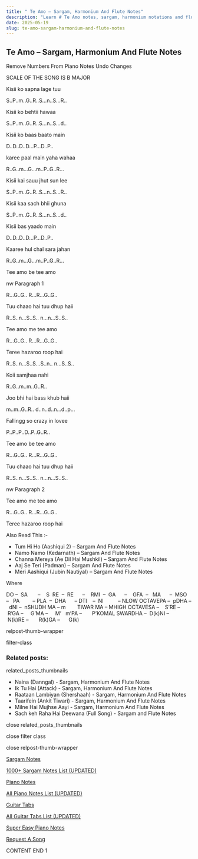 ```yaml
---
title: " Te Amo – Sargam, Harmonium And Flute Notes"
description: "Learn # Te Amo notes, sargam, harmonium notations and flute notes. Easy step-by-step tutorial for beginners."
date: 2025-05-19
slug: te-amo-sargam-harmonium-and-flute-notes
---
```


## Te Amo – Sargam, Harmonium And Flute Notes

Remove Numbers From Piano Notes
Undo Changes

SCALE OF THE SONG IS B MAJOR

Kisii ko sapna lage tuu

S..P..m..G..R..S…n..S…R..

Kisii ko behtii hawaa

S..P..m..G..R..S…n..S…d..

Kisii ko baas baato main

D..D..D..D…P…D..P..

karee paal main yaha wahaa

R..G..m…G…m..P..G..R…

Kisii kai sauu jhut sun lee

S..P..m..G..R..S…n..S…R..

Kisii kaa sach bhii ghuna

S..P..m..G..R..S…n..S…d..

Kisii bas yaado main

D..D..D..D…P…D..P..

Kaaree hul chal sara jahan

R..G..m…G…m..P..G..R…

Tee amo be tee amo

nw Paragraph 1

R…G..G.. R…R…G..G..

Tuu chaao hai tuu dhup haii

R..S..n…S..S.. n…n…S..S..

Tee amo me tee amo

R…G..G.. R…R…G..G..

Teree hazaroo roop hai

R..S..n…S..S…S..n.. n…S..S..

Koii samjhaa nahi

R..G..m..m..G..R..

Joo bhi hai bass khub haii

m..m..G..R.. d..n..d..n…d..p…

Fallingg so crazy in lovee

P..P..P..D..P..G..R..

Tee amo be tee amo

R…G..G.. R…R…G..G..

Tuu chaao hai tuu dhup haii

R..S..n…S..S.. n…n…S..S..

nw Paragraph 2

Tee amo me tee amo

R…G..G.. R…R…G..G..

Teree hazaroo roop hai

Also Read This :-

- Tum Hi Ho (Aashiqui 2) – Sargam And Flute Notes
- Namo Namo (Kedarnath) – Sargam And Flute Notes
- Channa Mereya (Ae Dil Hai Mushkil) – Sargam And Flute Notes
- Aaj Se Teri (Padman) – Sargam And Flute Notes
- Meri Aashiqui (Jubin Nautiyal) – Sargam And Flute Notes

Where

DO –  SA       –    S  RE  –  RE      –    RMI  –  GA      –    GFA  –   MA      –  MSO  –   PA         – PLA  –  DHA      – DTI    –  NI          – NLOW OCTAVEPA –  pDHA –  dNI –  nSHUDH MA – m        TIWAR MA – MHIGH OCTAVESA –    S’RE –     R’GA –     G’MA –     M’   m’PA –       P’KOMAL SWARDHA –  D(k)NI –       N(k)RE –       R(k)GA –      G(k)

relpost-thumb-wrapper

filter-class

### Related posts:

related_posts_thumbnails

- Naina (Danngal) - Sargam, Harmonium And Flute Notes
- Ik Tu Hai (Attack) - Sargam, Harmonium And Flute Notes
- Raataan Lambiyan (Shershaah) - Sargam, Harmonium And Flute Notes
- Taarifein (Ankit Tiwari) - Sargam, Harmonium And Flute Notes
- Milne Hai Mujhse Aayi - Sargam, Harmonium And Flute Notes
- Sach keh Raha Hai Deewana (Full Song) - Sargam and Flute Notes

close related_posts_thumbnails

close filter class

close relpost-thumb-wrapper

[Sargam Notes](/sargam-notes.html)

[1000+ Sargam Notes List (UPDATED)](/all-songs-list-sargam-notes.html)

[Piano Notes](/piano-notes.html)

[All Piano Notes List (UPDATED)](/all-songs-list-piano-notes.html)

[Guitar Tabs](/guitar-tabs.html)

[All Guitar Tabs List (UPDATED)](/all-songs-list-guitar-tabs.html)

[Super Easy Piano Notes](https://studywall.in/)

[Request A Song](/request-a-song.html)

CONTENT END 1

